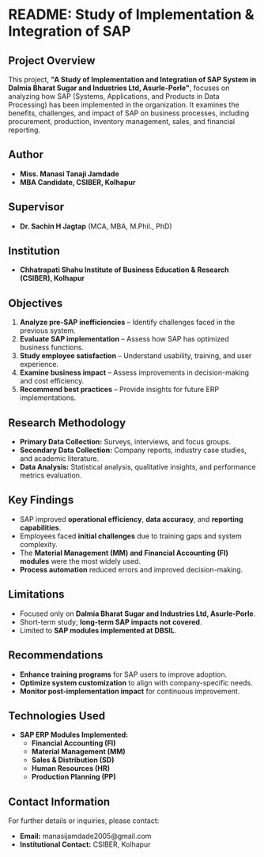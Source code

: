 # README: Study of Implementation & Integration of SAP

## Project Overview

This project, **"A Study of Implementation and Integration of SAP System in Dalmia Bharat Sugar and Industries Ltd, Asurle-Porle"**, focuses on analyzing how SAP (Systems, Applications, and Products in Data Processing) has been implemented in the organization. It examines the benefits, challenges, and impact of SAP on business processes, including procurement, production, inventory management, sales, and financial reporting.

## Author

- **Miss. Manasi Tanaji Jamdade**
- **MBA Candidate, CSIBER, Kolhapur**

## Supervisor

- **Dr. Sachin H Jagtap** (MCA, MBA, M.Phil., PhD)

## Institution

- **Chhatrapati Shahu Institute of Business Education & Research (CSIBER), Kolhapur**

## Objectives

1. **Analyze pre-SAP inefficiencies** – Identify challenges faced in the previous system.
2. **Evaluate SAP implementation** – Assess how SAP has optimized business functions.
3. **Study employee satisfaction** – Understand usability, training, and user experience.
4. **Examine business impact** – Assess improvements in decision-making and cost efficiency.
5. **Recommend best practices** – Provide insights for future ERP implementations.

## Research Methodology

- **Primary Data Collection:** Surveys, interviews, and focus groups.
- **Secondary Data Collection:** Company reports, industry case studies, and academic literature.
- **Data Analysis:** Statistical analysis, qualitative insights, and performance metrics evaluation.

## Key Findings

- SAP improved **operational efficiency**, **data accuracy**, and **reporting capabilities**.
- Employees faced **initial challenges** due to training gaps and system complexity.
- The **Material Management (MM) and Financial Accounting (FI) modules** were the most widely used.
- **Process automation** reduced errors and improved decision-making.

## Limitations

- Focused only on **Dalmia Bharat Sugar and Industries Ltd, Asurle-Porle**.
- Short-term study; **long-term SAP impacts not covered**.
- Limited to **SAP modules implemented at DBSIL**.

## Recommendations

- **Enhance training programs** for SAP users to improve adoption.
- **Optimize system customization** to align with company-specific needs.
- **Monitor post-implementation impact** for continuous improvement.

## Technologies Used

- **SAP ERP Modules Implemented:**
  - **Financial Accounting (FI)**
  - **Material Management (MM)**
  - **Sales & Distribution (SD)**
  - **Human Resources (HR)**
  - **Production Planning (PP)**

## Contact Information

For further details or inquiries, please contact:

- **Email:** manasijamdade2005\@gmail.com
- **Institutional Contact:** CSIBER, Kolhapur

